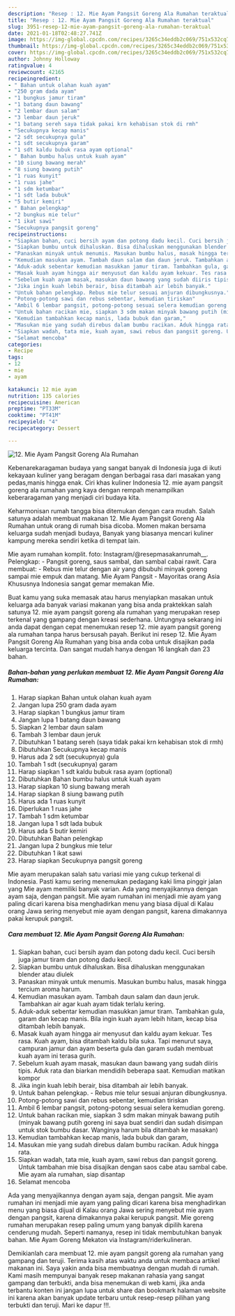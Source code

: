 ```yaml
---
description: "Resep : 12. Mie Ayam Pangsit Goreng Ala Rumahan teraktual"
title: "Resep : 12. Mie Ayam Pangsit Goreng Ala Rumahan teraktual"
slug: 3951-resep-12-mie-ayam-pangsit-goreng-ala-rumahan-teraktual
date: 2021-01-18T02:48:27.741Z
image: https://img-global.cpcdn.com/recipes/3265c34eddb2c069/751x532cq70/12-mie-ayam-pangsit-goreng-ala-rumahan-foto-resep-utama.jpg
thumbnail: https://img-global.cpcdn.com/recipes/3265c34eddb2c069/751x532cq70/12-mie-ayam-pangsit-goreng-ala-rumahan-foto-resep-utama.jpg
cover: https://img-global.cpcdn.com/recipes/3265c34eddb2c069/751x532cq70/12-mie-ayam-pangsit-goreng-ala-rumahan-foto-resep-utama.jpg
author: Johnny Holloway
ratingvalue: 4
reviewcount: 42165
recipeingredient:
- " Bahan untuk olahan kuah ayam"
- "250 gram dada ayam"
- "1 bungkus jamur tiram"
- "1 batang daun bawang"
- "2 lembar daun salam"
- "3 lembar daun jeruk"
- "1 batang sereh saya tidak pakai krn kehabisan stok di rmh"
- "Secukupnya kecap manis"
- "2 sdt secukupnya gula"
- "1 sdt secukupnya garam"
- "1 sdt kaldu bubuk rasa ayam optional"
- " Bahan bumbu halus untuk kuah ayam"
- "10 siung bawang merah"
- "8 siung bawang putih"
- "1 ruas kunyit"
- "1 ruas jahe"
- "1 sdm ketumbar"
- "1 sdt lada bubuk"
- "5 butir kemiri"
- " Bahan pelengkap"
- "2 bungkus mie telur"
- "1 ikat sawi"
- "Secukupnya pangsit goreng"
recipeinstructions:
- "Siapkan bahan, cuci bersih ayam dan potong dadu kecil. Cuci bersih juga jamur tiram dan potong dadu kecil."
- "Siapkan bumbu untuk dihaluskan. Bisa dihaluskan menggunakan blender atau diulek"
- "Panaskan minyak untuk menumis. Masukan bumbu halus, masak hingga tercium aroma harum."
- "Kemudian masukan ayam. Tambah daun salam dan daun jeruk. Tambahkan air agar kuah ayam tidak terlalu kering."
- "Aduk-aduk sebentar kemudian masukkan jamur tiram. Tambahkan gula, garam dan kecap manis. Bila ingin kuah ayam lebih hitam, kecap bisa ditambah lebih banyak."
- "Masak kuah ayam hingga air menyusut dan kaldu ayam kekuar. Tes rasa. Kuah ayam, bisa ditambah kaldu bila suka. Tapi menurut saya, campuran jamur dan ayam beserta gula dan garam sudah membuat kuah ayam ini terasa gurih."
- "Sebelum kuah ayam masak, masukan daun bawang yang sudah diiris tipis. Aduk rata dan biarkan mendidih beberapa saat. Kemudian matikan kompor"
- "Jika ingin kuah lebih berair, bisa ditambah air lebih banyak."
- "Untuk bahan pelengkap. Rebus mie telur sesuai anjuran dibungkusnya."
- "Potong-potong sawi dan rebus sebentar, kemudian tiriskan"
- "Ambil 6 lembar pangsit, potong-potong sesuai selera kemudian goreng."
- "Untuk bahan racikan mie, siapkan 3 sdm makan minyak bawang putih (minyak bawang putih goreng ini saya buat sendiri dan sudah disimpan untuk stok bumbu dasar. Wanginya harum bila ditambah ke masakan)"
- "Kemudian tambahkan kecap manis, lada bubuk dan garam,"
- "Masukan mie yang sudah direbus dalam bumbu racikan. Aduk hingga rata."
- "Siapkan wadah, tata mie, kuah ayam, sawi rebus dan pangsit goreng. Untuk tambahan mie bisa disajikan dengan saos cabe atau sambal cabe. Mie ayam ala rumahan, siap disantap"
- "Selamat mencoba"
categories:
- Recipe
tags:
- 12
- mie
- ayam

katakunci: 12 mie ayam 
nutrition: 135 calories
recipecuisine: American
preptime: "PT33M"
cooktime: "PT41M"
recipeyield: "4"
recipecategory: Dessert

---
```



![12. Mie Ayam Pangsit Goreng Ala Rumahan](https://img-global.cpcdn.com/recipes/3265c34eddb2c069/751x532cq70/12-mie-ayam-pangsit-goreng-ala-rumahan-foto-resep-utama.jpg)

Kebenarekaragaman budaya yang sangat banyak di Indonesia juga di ikuti kekayaan kuliner yang beragam dengan berbagai rasa dari masakan yang pedas,manis hingga enak. Ciri khas kuliner Indonesia 12. mie ayam pangsit goreng ala rumahan yang kaya dengan rempah menampilkan keberaragaman yang menjadi ciri budaya kita.


Keharmonisan rumah tangga bisa ditemukan dengan cara mudah. Salah satunya adalah membuat makanan 12. Mie Ayam Pangsit Goreng Ala Rumahan untuk orang di rumah bisa dicoba. Momen makan bersama keluarga sudah menjadi budaya, Banyak yang biasanya mencari kuliner kampung mereka sendiri ketika di tempat lain.

Mie ayam rumahan komplit. foto: Instagram/@resepmasakanrumah__. Pelengkap: - Pangsit goreng, saus sambal, dan sambal cabai rawit. Cara membuat: - Rebus mie telur dengan air yang dibubuhi minyak goreng sampai mie empuk dan matang. Mie Ayam Pangsit - Mayoritas orang Asia Khususnya Indonesia sangat gemar memakan Mie.

Buat kamu yang suka memasak atau harus menyiapkan masakan untuk keluarga ada banyak variasi makanan yang bisa anda praktekkan salah satunya 12. mie ayam pangsit goreng ala rumahan yang merupakan resep terkenal yang gampang dengan kreasi sederhana. Untungnya sekarang ini anda dapat dengan cepat menemukan resep 12. mie ayam pangsit goreng ala rumahan tanpa harus bersusah payah.
Berikut ini resep 12. Mie Ayam Pangsit Goreng Ala Rumahan yang bisa anda coba untuk disajikan pada keluarga tercinta. Dan sangat mudah hanya dengan 16 langkah dan 23 bahan.


<!--inarticleads1-->

##### Bahan-bahan yang perlukan membuat 12. Mie Ayam Pangsit Goreng Ala Rumahan:

1. Harap siapkan  Bahan untuk olahan kuah ayam
1. Jangan lupa 250 gram dada ayam
1. Harap siapkan 1 bungkus jamur tiram
1. Jangan lupa 1 batang daun bawang
1. Siapkan 2 lembar daun salam
1. Tambah 3 lembar daun jeruk
1. Dibutuhkan 1 batang sereh (saya tidak pakai krn kehabisan stok di rmh)
1. Dibutuhkan Secukupnya kecap manis
1. Harus ada 2 sdt (secukupnya) gula
1. Tambah 1 sdt (secukupnya) garam
1. Harap siapkan 1 sdt kaldu bubuk rasa ayam (optional)
1. Dibutuhkan  Bahan bumbu halus untuk kuah ayam
1. Harap siapkan 10 siung bawang merah
1. Harap siapkan 8 siung bawang putih
1. Harus ada 1 ruas kunyit
1. Diperlukan 1 ruas jahe
1. Tambah 1 sdm ketumbar
1. Jangan lupa 1 sdt lada bubuk
1. Harus ada 5 butir kemiri
1. Dibutuhkan  Bahan pelengkap
1. Jangan lupa 2 bungkus mie telur
1. Dibutuhkan 1 ikat sawi
1. Harap siapkan Secukupnya pangsit goreng


Mie ayam merupakan salah satu variasi mie yang cukup terkenal di Indonesia. Pasti kamu sering menemukan pedagang kaki lima pinggir jalan yang Mie ayam memiliki banyak varian. Ada yang menyajikannya dengan ayam saja, dengan pangsit. Mie ayam rumahan ini menjadi mie ayam yang paling dicari karena bisa menghadirkan menu yang biasa dijual di Kalau orang Jawa sering menyebut mie ayam dengan pangsit, karena dimakannya pakai kerupuk pangsit. 

<!--inarticleads2-->

##### Cara membuat  12. Mie Ayam Pangsit Goreng Ala Rumahan:

1. Siapkan bahan, cuci bersih ayam dan potong dadu kecil. Cuci bersih juga jamur tiram dan potong dadu kecil.
1. Siapkan bumbu untuk dihaluskan. Bisa dihaluskan menggunakan blender atau diulek
1. Panaskan minyak untuk menumis. Masukan bumbu halus, masak hingga tercium aroma harum.
1. Kemudian masukan ayam. Tambah daun salam dan daun jeruk. Tambahkan air agar kuah ayam tidak terlalu kering.
1. Aduk-aduk sebentar kemudian masukkan jamur tiram. Tambahkan gula, garam dan kecap manis. Bila ingin kuah ayam lebih hitam, kecap bisa ditambah lebih banyak.
1. Masak kuah ayam hingga air menyusut dan kaldu ayam kekuar. Tes rasa. Kuah ayam, bisa ditambah kaldu bila suka. Tapi menurut saya, campuran jamur dan ayam beserta gula dan garam sudah membuat kuah ayam ini terasa gurih.
1. Sebelum kuah ayam masak, masukan daun bawang yang sudah diiris tipis. Aduk rata dan biarkan mendidih beberapa saat. Kemudian matikan kompor
1. Jika ingin kuah lebih berair, bisa ditambah air lebih banyak.
1. Untuk bahan pelengkap. - Rebus mie telur sesuai anjuran dibungkusnya.
1. Potong-potong sawi dan rebus sebentar, kemudian tiriskan
1. Ambil 6 lembar pangsit, potong-potong sesuai selera kemudian goreng.
1. Untuk bahan racikan mie, siapkan 3 sdm makan minyak bawang putih (minyak bawang putih goreng ini saya buat sendiri dan sudah disimpan untuk stok bumbu dasar. Wanginya harum bila ditambah ke masakan)
1. Kemudian tambahkan kecap manis, lada bubuk dan garam,
1. Masukan mie yang sudah direbus dalam bumbu racikan. Aduk hingga rata.
1. Siapkan wadah, tata mie, kuah ayam, sawi rebus dan pangsit goreng. Untuk tambahan mie bisa disajikan dengan saos cabe atau sambal cabe. Mie ayam ala rumahan, siap disantap
1. Selamat mencoba


Ada yang menyajikannya dengan ayam saja, dengan pangsit. Mie ayam rumahan ini menjadi mie ayam yang paling dicari karena bisa menghadirkan menu yang biasa dijual di Kalau orang Jawa sering menyebut mie ayam dengan pangsit, karena dimakannya pakai kerupuk pangsit. Mie goreng rumahan merupakan resep paling umum yang banyak dipilih karena cenderung mudah. Seperti namanya, resep ini tidak membutuhkan banyak bahan. Mie Ayam Goreng Mekaton via Instagram/riderkulineran. 

Demikianlah cara membuat 12. mie ayam pangsit goreng ala rumahan yang gampang dan teruji. Terima kasih atas waktu anda untuk membaca artikel makanan ini. Saya yakin anda bisa membuatnya dengan mudah di rumah. Kami masih mempunyai banyak resep makanan rahasia yang sangat gampang dan terbukti, anda bisa menemukan di web kami, jika anda terbantu konten ini jangan lupa untuk share dan bookmark halaman website ini karena akan banyak update terbaru untuk resep-resep pilihan yang terbukti dan teruji. Mari ke dapur !!!. 
